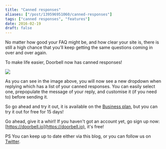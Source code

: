 ```yaml
---
title: "Canned responses"
aliases: ["/post/139596951060/canned-responses"]
tags: ["canned responses", "features"]
date: 2016-02-19
draft: false
---
```


No matter how good your FAQ might be, and how clear your site is, there is still a high chance that you’ll keep getting the same questions coming in over and over again.

To make life easier, Doorbell now has canned responses!

<!--more-->

![](/img/features/canned-responses.png)

As you can see in the image above, you will now see a new dropdown when replying which has a list of your canned responses. You can easily select one, prepopulate the message of your reply, and customise it (if you need to) before sending it.

So go ahead and try it out, it is available on the [Business plan](https://doorbell.io/pricing?ref=blog-read-receipts), but you can try it out for free for 15 days!

Go ahead, give it a whirl! If you haven't got an account yet, go sign up now: [https://doorbell.io](https://doorbell.io), it's free!

PS You can keep up to date either via this blog, or you can follow us on [Twitter](https://twitter.com/doorbell_io).
